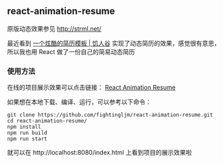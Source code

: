 ## react-animation-resume

原版动态效果参见 http://strml.net/

最近看到 [一个炫酷的简历模板 | 饥人谷](https://jirengu-inc.github.io/animating-resume/dist/) 实现了动态简历的效果，感觉很有意思，所以我也用 React 做了一份自己的简易动态简历

### 使用方法

在线的项目展示效果可以点击链接： [React Animation Resume](https://fightingljm.github.io/react-animation-resume/)

如果想在本地下载、编译、运行，可以参考以下命令：

```
git clone https://github.com/fightingljm/react-animation-resume.git
cd react-animation-resume/
npm install
npm run build
npm run start
```

就可以在 http://localhost:8080/index.html 上看到项目的展示效果啦
